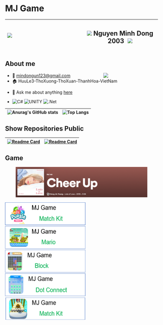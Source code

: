# MJ Game

|<img align='left' src="https://github.com/mindongun123/MJGame/blob/main/MJGame.gif" width="240">| <h2>  <img src="https://media.giphy.com/media/VgCDAzcKvsR6OM0uWg/giphy.gif" width="50"> Nguyen Minh Dong 2003 <image>  <img src="https://media.giphy.com/media/mGcNjsfWAjY5AEZNw6/giphy.gif" width="50"> </h2>|
| --- | --- |
    

## **About me**
<img align='right' src="https://media.giphy.com/media/M9gbBd9nbDrOTu1Mqx/giphy.gif" width="180">

- 📧 mindongun123@gmail.com
- 🏠 HuuLe3-ThoXuong-ThoXuan-ThanhHoa-VietNam

<!-- - 💼 FrontEnd Engineer at [Razorpay](http://razorpay.com/) -->
<!-- - 📈 Built github-readme-stats, verlyjs and more, **50m+** hits • **50K** stars on GitHub -->
<!-- - ❤️ I love writing TypeScript, and building fun experiments on type-level -->
- 💬 Ask me about anything [here](https://facebook.com//md.6823)
  
- ![C#](https://img.shields.io/badge/c%23-%23239120.svg?style=for-the-badge&logo=c-sharp&logoColor=white)
![UNITY](https://img.shields.io/badge/Unity-%2320232a.svg?style=for-the-badge&logo=unity&logoColor=white) 
![.Net](https://img.shields.io/badge/.NET-5C2D91?style=for-the-badge&logo=.net&logoColor=white)



<!-- 
| <a href="https://github.com/mindongun123"><img align="center" src="https://github-readme-stats.vercel.app/api?username=mindongun123&show_icons=true&include_all_commits=true&theme=buefy&hide_border=true" alt="Anurag's github stats" /></a> | <a href="https://github.com/mindongun123"><img align="center" src="https://github-readme-stats.vercel.app/api/top-langs/?username=mindongun123&layout=compact&theme=buefy&hide_border=true" /></a> |
| ------------- | ------------- | -->




|![Anurag's GitHub stats](https://github-readme-stats.vercel.app/api?username=mindongun123&show_icons=true&theme=white)| ![Top Langs](https://github-readme-stats.vercel.app/api/top-langs/?username=mindongun123&layout=compact)|
| ------------- | ------------- |






## Show Repositories Public


|[![Readme Card](https://github-readme-stats.vercel.app/api/pin/?username=mindongun123&repo=mindongun123&show_owner=true)](https://github.com/mindongun123/mindongun123)|[![Readme Card](https://github-readme-stats.vercel.app/api/pin/?username=mindongun123&repo=MJGame_APK&show_owner=true)](https://github.com/mindongun123/MJGame_APK)|
| ------------- | ------------- |


## Game


<!-- Nothing weird to see here -->
<div  align="center">
  <a href="https://open.spotify.com/track/0NOOpNzTcrgMiKigtt9hXa">
    <img src= "https://github.com/mindongun123/mindongun123/blob/main/CheerUp.png" right ="400" height = "100">
<!--     <img src="https://raw.githubusercontent.com/andyruwruw/andyruwruw/master/example/now-playing.svg" > -->
  </a>
</div>

<p>
    
</p>

<div>
<a href="https://github.com/mindongun123/MJGame_APK/releases/tag/MatchKit">
        <img src="https://github.com/mindongun123/mindongun123/blob/main/MatchKit.png" alt="Mô tả ảnh 1" width="265", height = "75">
    </a>
    <a href="https://github.com/mindongun123/MJGame_APK/releases/tag/MJGame_Mario">
        <img src="https://github.com/mindongun123/mindongun123/blob/main/GMario.png" alt="Mô tả ảnh 2" width="265", height = "75">
    </a>
    <a href="https://github.com/mindongun123/MJGame_APK/releases/tag/MJGame_Block">
        <img src="https://github.com/mindongun123/mindongun123/blob/main/GBlock.png" alt="Mô tả ảnh 3" width="265", height = "75">
    </a>
    <a href="https://github.com/mindongun123/MJGame_APK/releases/tag/MJGame-Connect">
        <img src="https://github.com/mindongun123/mindongun123/blob/main/GConnect.png" alt="Mô tả ảnh 3" width="265", height = "75">
    </a>
     <a href="https://github.com/mindongun123/MJGame_APK/releases/tag/MJGame-Runner3D">
        <img src="https://github.com/mindongun123/mindongun123/blob/main/GRunner3D.png" alt="Mô tả ảnh 3" width="265", height = "75">
    </a>
</div>
<br></br>



<!-- Proudly created with GPRM ( https://gprm.itsvg.in ) -->









